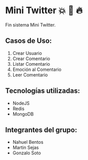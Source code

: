 # Mini Twitter :boom: :rocket: :fire:

Fin sistema Mini Twitter.

## Casos de Uso:
1. Crear Usuario
1. Crear Comentario
1. Listar Comentario
1. Emoción al Comentario
1. Leer Comentario


## Tecnologías utilizadas:
- NodeJS
- Redis
- MongoDB

## Integrantes del grupo:
- Nahuel Bentos
- Martin Sejas
- Gonzalo Soto
